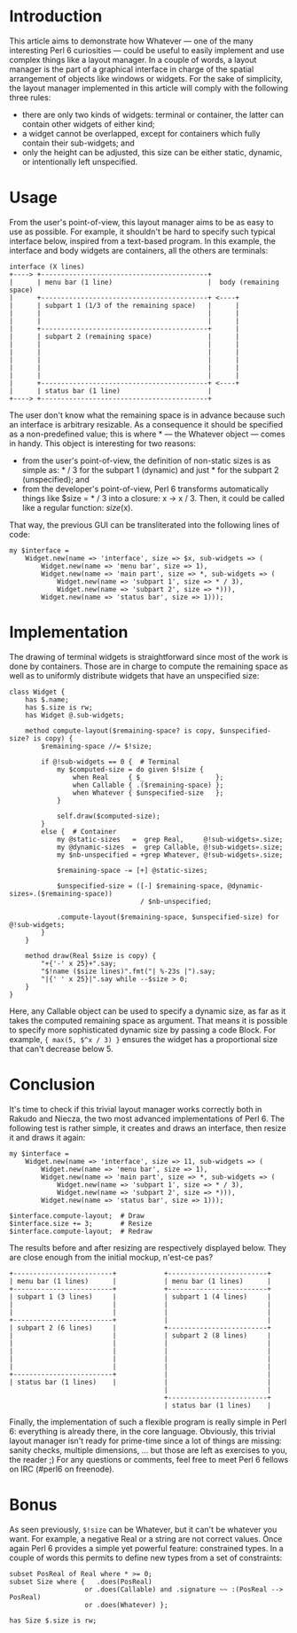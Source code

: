 # Introduction

This article aims to demonstrate how Whatever — one of the many interesting Perl 6 curiosities — could be useful to easily implement and use complex things like a layout manager. In a couple of words, a layout manager is the part of a graphical interface in charge of the spatial arrangement of objects like windows or widgets. For the sake of simplicity, the layout manager implemented in this article will comply with the following three rules:

* there are only two kinds of widgets: terminal or container, the latter can contain other widgets of either kind;
* a widget cannot be overlapped, except for containers which fully contain their sub-widgets; and
* only the height can be adjusted, this size can be either static, dynamic, or intentionally left unspecified.

# Usage

From the user's point-of-view, this layout manager aims to be as easy to use as possible. For example, it shouldn't be hard to specify such typical interface below, inspired from a text-based program. In this example, the interface and body widgets are containers, all the others are terminals:

    interface (X lines)
    +----> +------------------------------------------+
    |      | menu bar (1 line)                        |  body (remaining space)
    |      +------------------------------------------+ <----+
    |      | subpart 1 (1/3 of the remaining space)   |      |
    |      |                                          |      |
    |      |                                          |      |
    |      +------------------------------------------+      |
    |      | subpart 2 (remaining space)              |      |
    |      |                                          |      |
    |      |                                          |      |
    |      |                                          |      |
    |      |                                          |      |
    |      |                                          |      |
    |      +------------------------------------------+ <----+
    |      | status bar (1 line)                      |
    +----> +------------------------------------------+

The user don't know what the remaining space is in advance because such an interface is arbitrary resizable. As a consequence it should be specified as a non-predefined value; this is where * — the Whatever object — comes in handy. This object is interesting for two reasons:

* from the user's point-of-view, the definition of non-static sizes is as simple as: * / 3 for the subpart 1 (dynamic) and just * for the subpart 2 (unspecified); and
* from the developer's point-of-view, Perl 6 transforms automatically things like $size = * / 3 into a closure: x → x / 3. Then, it could be called like a regular function: $size($x).

That way, the previous GUI can be transliterated into the following lines of code:

    my $interface =
        Widget.new(name => 'interface', size => $x, sub-widgets => (
            Widget.new(name => 'menu bar', size => 1),
            Widget.new(name => 'main part', size => *, sub-widgets => (
                Widget.new(name => 'subpart 1', size => * / 3),
                Widget.new(name => 'subpart 2', size => *))),
            Widget.new(name => 'status bar', size => 1)));

# Implementation

The drawing of terminal widgets is straightforward since most of the work is done by containers. Those are in charge to compute the remaining space as well as to uniformly distribute widgets that have an unspecified size:

    class Widget {
        has $.name;
        has $.size is rw;
        has Widget @.sub-widgets;
    
        method compute-layout($remaining-space? is copy, $unspecified-size? is copy) {
            $remaining-space //= $!size;
    
            if @!sub-widgets == 0 {  # Terminal
                my $computed-size = do given $!size {
                    when Real     { $_                  };
                    when Callable { .($remaining-space) };
                    when Whatever { $unspecified-size   };
                }
    
                self.draw($computed-size);
            }
            else {  # Container
                my @static-sizes   =  grep Real,     @!sub-widgets».size;
                my @dynamic-sizes  =  grep Callable, @!sub-widgets».size;
                my $nb-unspecified = +grep Whatever, @!sub-widgets».size;
    
                $remaining-space -= [+] @static-sizes;
    
                $unspecified-size = ([-] $remaining-space, @dynamic-sizes».($remaining-space))
                                     / $nb-unspecified;
    
                .compute-layout($remaining-space, $unspecified-size) for @!sub-widgets;
            }
        }
    
        method draw(Real $size is copy) {
            "+{'-' x 25}+".say;
            "$!name ($size lines)".fmt("| %-23s |").say;
            "|{' ' x 25}|".say while --$size > 0;
        }
    }

Here, any Callable object can be used to specify a dynamic size, as far as it takes the computed remaining space as argument. That means it is possible to specify more sophisticated dynamic size by passing a code Block. For example, `{ max(5, $^x / 3) }` ensures the widget has a proportional size that can't decrease below 5.

# Conclusion

It's time to check if this trivial layout manager works correctly both in Rakudo and Niecza, the two most advanced implementations of Perl 6. The following test is rather simple, it creates and draws an interface, then resize it and draws it again:

    my $interface =
        Widget.new(name => 'interface', size => 11, sub-widgets => (
            Widget.new(name => 'menu bar', size => 1),
            Widget.new(name => 'main part', size => *, sub-widgets => (
                Widget.new(name => 'subpart 1', size => * / 3),
                Widget.new(name => 'subpart 2', size => *))),
            Widget.new(name => 'status bar', size => 1)));
    
    $interface.compute-layout;  # Draw
    $interface.size += 3;       # Resize
    $interface.compute-layout;  # Redraw

The results before and after resizing are respectively displayed below. They are close enough from the initial mockup, n'est-ce pas?

    +-------------------------+            +-------------------------+
    | menu bar (1 lines)      |            | menu bar (1 lines)      |
    +-------------------------+            +-------------------------+
    | subpart 1 (3 lines)     |            | subpart 1 (4 lines)     |
    |                         |            |                         |
    |                         |            |                         |
    +-------------------------+            |                         |
    | subpart 2 (6 lines)     |            +-------------------------+
    |                         |            | subpart 2 (8 lines)     |
    |                         |            |                         |
    |                         |            |                         |
    |                         |            |                         |
    |                         |            |                         |
    +-------------------------+            |                         |
    | status bar (1 lines)    |            |                         |
                                           |                         |
                                           +-------------------------+
                                           | status bar (1 lines)    |

Finally, the implementation of such a flexible program is really simple in Perl 6: everything is already there, in the core language. Obviously, this trivial layout manager isn't ready for prime-time since a lot of things are missing: sanity checks, multiple dimensions, … but those are left as exercises to you, the reader ;) For any questions or comments, feel free to meet Perl 6 fellows on IRC (#perl6 on freenode).

# Bonus

As seen previously, `$!size` can be Whatever, but it can't be whatever you want. For example, a negative Real or a string are not correct values. Once again Perl 6 provides a simple yet powerful feature: constrained types. In a couple of words this permits to define new types from a set of constraints:

    subset PosReal of Real where * >= 0;
    subset Size where {   .does(PosReal)
                       or .does(Callable) and .signature ~~ :(PosReal --> PosReal)
                       or .does(Whatever) };
    
    has Size $.size is rw;

